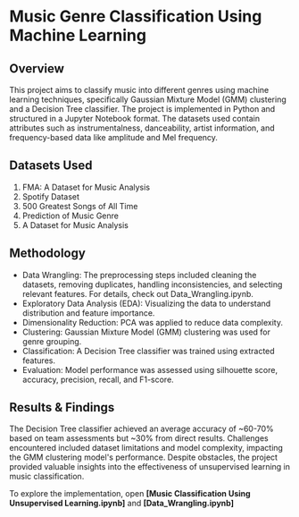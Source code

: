 # Music Genre Classification Using Machine Learning

## Overview

This project aims to classify music into different genres using machine learning techniques, specifically Gaussian Mixture Model (GMM) clustering and a Decision Tree classifier. The project is implemented in Python and structured in a Jupyter Notebook format. The datasets used contain attributes such as instrumentalness, danceability, artist information, and frequency-based data like amplitude and Mel frequency.

## Datasets Used
1. FMA: A Dataset for Music Analysis
2. Spotify Dataset
3. 500 Greatest Songs of All Time
4. Prediction of Music Genre
5. A Dataset for Music Analysis


## Methodology
- Data Wrangling: The preprocessing steps included cleaning the datasets, removing duplicates, handling inconsistencies, and selecting relevant features. For details, check out Data_Wrangling.ipynb.
- Exploratory Data Analysis (EDA): Visualizing the data to understand distribution and feature importance.
- Dimensionality Reduction: PCA was applied to reduce data complexity.
- Clustering: Gaussian Mixture Model (GMM) clustering was used for genre grouping.
- Classification: A Decision Tree classifier was trained using extracted features.
- Evaluation: Model performance was assessed using silhouette score, accuracy, precision, recall, and F1-score.


## Results & Findings

The Decision Tree classifier achieved an average accuracy of ~60-70% based on team assessments but ~30% from direct results. Challenges encountered included dataset limitations and model complexity, impacting the GMM clustering model's performance. Despite obstacles, the project provided valuable insights into the effectiveness of unsupervised learning in music classification.


To explore the implementation, open **[Music Classification Using Unsupervised Learning.ipynb]** and **[Data_Wrangling.ipynb]**
